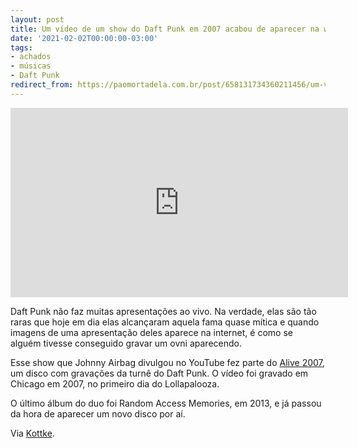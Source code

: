 ```yaml
---
layout: post
title: Um vídeo de um show do Daft Punk em 2007 acabou de aparecer na web
date: '2021-02-02T00:00:00-03:00'
tags:
- achados
- músicas
- Daft Punk
redirect_from: https://paomortadela.com.br/post/658131734360211456/um-v%C3%ADdeo-de-um-show-do-daft-punk-em-2007-acabou-de
---
```

<iframe width="540" height="303" id="youtube_iframe" src="https://www.youtube.com/embed/udvYSd2TIkg?feature=oembed&amp;enablejsapi=1&amp;origin=https://safe.txmblr.com&amp;wmode=opaque" frameborder="0" allow="accelerometer; autoplay; clipboard-write; encrypted-media; gyroscope; picture-in-picture" allowfullscreen=""></iframe>

Daft Punk não faz muitas apresentações ao vivo. Na verdade, elas são tão raras que hoje em dia elas alcançaram aquela fama quase mítica e quando imagens de uma apresentação deles aparece na internet, é como se alguém tivesse conseguido gravar um ovni aparecendo.

Esse show que Johnny Airbag divulgou no YouTube fez parte do [Alive 2007](https://open.spotify.com/album/7u6zL7kqpgLPISZYXNTgYk), um disco com gravações da turnê do Daft Punk. O vídeo foi gravado em Chicago em 2007, no primeiro dia do Lollapalooza.

O último álbum do duo foi Random Access Memories, em 2013, e já passou da hora de aparecer um novo disco por aí.

Via [Kottke](https://kottke.org/21/02/newly-released-footage-of-a-2007-daft-punk-concert).

